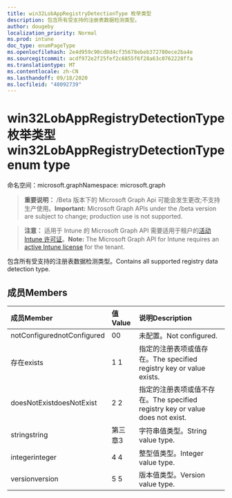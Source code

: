 ```yaml
---
title: win32LobAppRegistryDetectionType 枚举类型
description: 包含所有受支持的注册表数据检测类型。
author: dougeby
localization_priority: Normal
ms.prod: intune
doc_type: enumPageType
ms.openlocfilehash: 2e4d959c90cd8d4cf35678ebeb372780ece2ba4e
ms.sourcegitcommit: acdf972e2f25fef2c6855f6f28a63c0762228ffa
ms.translationtype: MT
ms.contentlocale: zh-CN
ms.lasthandoff: 09/18/2020
ms.locfileid: "48092739"
---
```

# <a name="win32lobappregistrydetectiontype-enum-type"></a><span data-ttu-id="1aba6-103">win32LobAppRegistryDetectionType 枚举类型</span><span class="sxs-lookup"><span data-stu-id="1aba6-103">win32LobAppRegistryDetectionType enum type</span></span>

<span data-ttu-id="1aba6-104">命名空间：microsoft.graph</span><span class="sxs-lookup"><span data-stu-id="1aba6-104">Namespace: microsoft.graph</span></span>

> <span data-ttu-id="1aba6-105">**重要说明：** /Beta 版本下的 Microsoft Graph Api 可能会发生更改;不支持生产使用。</span><span class="sxs-lookup"><span data-stu-id="1aba6-105">**Important:** Microsoft Graph APIs under the /beta version are subject to change; production use is not supported.</span></span>

> <span data-ttu-id="1aba6-106">**注意：** 适用于 Intune 的 Microsoft Graph API 需要适用于租户的[活动 Intune 许可证](https://go.microsoft.com/fwlink/?linkid=839381)。</span><span class="sxs-lookup"><span data-stu-id="1aba6-106">**Note:** The Microsoft Graph API for Intune requires an [active Intune license](https://go.microsoft.com/fwlink/?linkid=839381) for the tenant.</span></span>

<span data-ttu-id="1aba6-107">包含所有受支持的注册表数据检测类型。</span><span class="sxs-lookup"><span data-stu-id="1aba6-107">Contains all supported registry data detection type.</span></span>

## <a name="members"></a><span data-ttu-id="1aba6-108">成员</span><span class="sxs-lookup"><span data-stu-id="1aba6-108">Members</span></span>
|<span data-ttu-id="1aba6-109">成员</span><span class="sxs-lookup"><span data-stu-id="1aba6-109">Member</span></span>|<span data-ttu-id="1aba6-110">值</span><span class="sxs-lookup"><span data-stu-id="1aba6-110">Value</span></span>|<span data-ttu-id="1aba6-111">说明</span><span class="sxs-lookup"><span data-stu-id="1aba6-111">Description</span></span>|
|:---|:---|:---|
|<span data-ttu-id="1aba6-112">notConfigured</span><span class="sxs-lookup"><span data-stu-id="1aba6-112">notConfigured</span></span>|<span data-ttu-id="1aba6-113">0</span><span class="sxs-lookup"><span data-stu-id="1aba6-113">0</span></span>|<span data-ttu-id="1aba6-114">未配置。</span><span class="sxs-lookup"><span data-stu-id="1aba6-114">Not configured.</span></span>|
|<span data-ttu-id="1aba6-115">存在</span><span class="sxs-lookup"><span data-stu-id="1aba6-115">exists</span></span>|<span data-ttu-id="1aba6-116">1 </span><span class="sxs-lookup"><span data-stu-id="1aba6-116">1</span></span>|<span data-ttu-id="1aba6-117">指定的注册表项或值存在。</span><span class="sxs-lookup"><span data-stu-id="1aba6-117">The specified registry key or value exists.</span></span>|
|<span data-ttu-id="1aba6-118">doesNotExist</span><span class="sxs-lookup"><span data-stu-id="1aba6-118">doesNotExist</span></span>|<span data-ttu-id="1aba6-119">2 </span><span class="sxs-lookup"><span data-stu-id="1aba6-119">2</span></span>|<span data-ttu-id="1aba6-120">指定的注册表项或值不存在。</span><span class="sxs-lookup"><span data-stu-id="1aba6-120">The specified registry key or value does not exist.</span></span>|
|<span data-ttu-id="1aba6-121">string</span><span class="sxs-lookup"><span data-stu-id="1aba6-121">string</span></span>|<span data-ttu-id="1aba6-122">第三章</span><span class="sxs-lookup"><span data-stu-id="1aba6-122">3</span></span>|<span data-ttu-id="1aba6-123">字符串值类型。</span><span class="sxs-lookup"><span data-stu-id="1aba6-123">String value type.</span></span>|
|<span data-ttu-id="1aba6-124">integer</span><span class="sxs-lookup"><span data-stu-id="1aba6-124">integer</span></span>|<span data-ttu-id="1aba6-125">4 </span><span class="sxs-lookup"><span data-stu-id="1aba6-125">4</span></span>|<span data-ttu-id="1aba6-126">整型值类型。</span><span class="sxs-lookup"><span data-stu-id="1aba6-126">Integer value type.</span></span>|
|<span data-ttu-id="1aba6-127">version</span><span class="sxs-lookup"><span data-stu-id="1aba6-127">version</span></span>|<span data-ttu-id="1aba6-128">5 </span><span class="sxs-lookup"><span data-stu-id="1aba6-128">5</span></span>|<span data-ttu-id="1aba6-129">版本值类型。</span><span class="sxs-lookup"><span data-stu-id="1aba6-129">Version value type.</span></span>|






